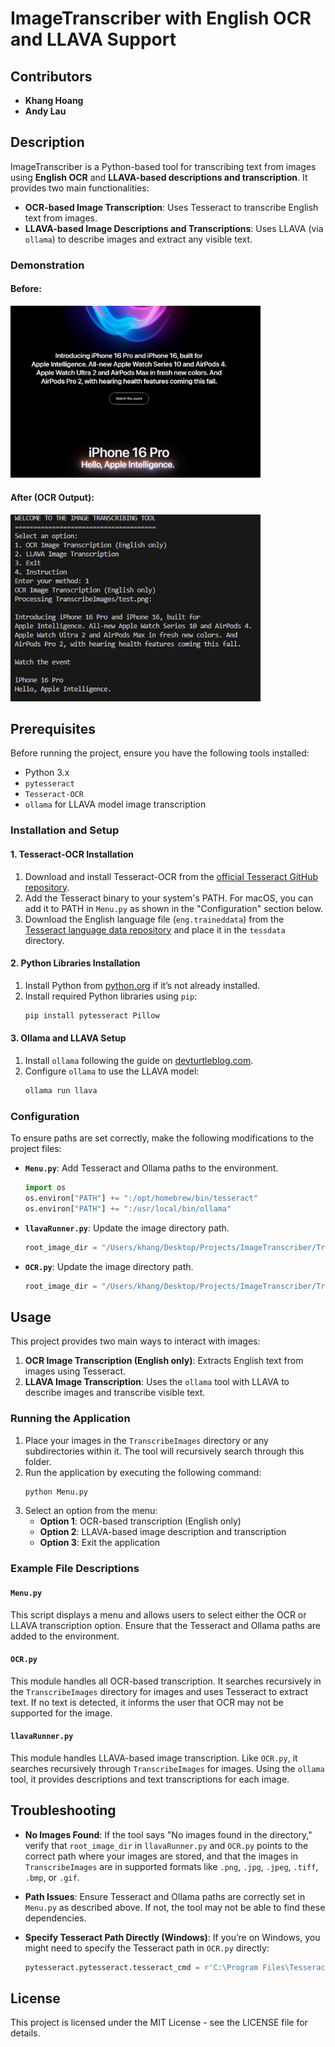 
# ImageTranscriber with English OCR and LLAVA Support

## Contributors
- **Khang Hoang**
- **Andy Lau**

## Description
ImageTranscriber is a Python-based tool for transcribing text from images using **English OCR** and **LLAVA-based descriptions and transcription**. It provides two main functionalities:

- **OCR-based Image Transcription**: Uses Tesseract to transcribe English text from images.
- **LLAVA-based Image Descriptions and Transcriptions**: Uses LLAVA (via `ollama`) to describe images and extract any visible text.

### Demonstration
#### Before:
<img src="TranscribeImages/test.png" alt="Original Image" width="400"/>
    
#### After (OCR Output):
<img src="ShowcaseImages/OCR-output.png" alt="OCR Output" width="400"/>

## Prerequisites
Before running the project, ensure you have the following tools installed:

- Python 3.x
- `pytesseract`
- `Tesseract-OCR`
- `ollama` for LLAVA model image transcription

### Installation and Setup

#### 1. Tesseract-OCR Installation
1. Download and install Tesseract-OCR from the [official Tesseract GitHub repository](https://github.com/tesseract-ocr/tesseract).
2. Add the Tesseract binary to your system's PATH. For macOS, you can add it to PATH in `Menu.py` as shown in the "Configuration" section below.
3. Download the English language file (`eng.traineddata`) from the [Tesseract language data repository](https://github.com/tesseract-ocr/tessdata) and place it in the `tessdata` directory.

#### 2. Python Libraries Installation
1. Install Python from [python.org](https://www.python.org/downloads/) if it’s not already installed.
2. Install required Python libraries using `pip`:
   ```bash
   pip install pytesseract Pillow
   ```

#### 3. Ollama and LLAVA Setup
1. Install `ollama` following the guide on [devturtleblog.com](https://www.devturtleblog.com/ollama-guide/).
2. Configure `ollama` to use the LLAVA model:
   ```bash
   ollama run llava
   ```

### Configuration
To ensure paths are set correctly, make the following modifications to the project files:

- **`Menu.py`**: Add Tesseract and Ollama paths to the environment.
  ```python
  import os
  os.environ["PATH"] += ":/opt/homebrew/bin/tesseract"
  os.environ["PATH"] += ":/usr/local/bin/ollama"
  ```

- **`llavaRunner.py`**: Update the image directory path.
  ```python
  root_image_dir = "/Users/khang/Desktop/Projects/ImageTranscriber/TranscribeImages"
  ```

- **`OCR.py`**: Update the image directory path.
  ```python
  root_image_dir = "/Users/khang/Desktop/Projects/ImageTranscriber/TranscribeImages/"
  ```

## Usage
This project provides two main ways to interact with images:

1. **OCR Image Transcription (English only)**: Extracts English text from images using Tesseract.
2. **LLAVA Image Transcription**: Uses the `ollama` tool with LLAVA to describe images and transcribe visible text.

### Running the Application
1. Place your images in the `TranscribeImages` directory or any subdirectories within it. The tool will recursively search through this folder.
2. Run the application by executing the following command:
   ```bash
   python Menu.py
   ```
3. Select an option from the menu:
   - **Option 1**: OCR-based transcription (English only)
   - **Option 2**: LLAVA-based image description and transcription
   - **Option 3**: Exit the application

### Example File Descriptions

#### `Menu.py`
This script displays a menu and allows users to select either the OCR or LLAVA transcription option. Ensure that the Tesseract and Ollama paths are added to the environment.

#### `OCR.py`
This module handles all OCR-based transcription. It searches recursively in the `TranscribeImages` directory for images and uses Tesseract to extract text. If no text is detected, it informs the user that OCR may not be supported for the image.

#### `llavaRunner.py`
This module handles LLAVA-based image transcription. Like `OCR.py`, it searches recursively through `TranscribeImages` for images. Using the `ollama` tool, it provides descriptions and text transcriptions for each image.

## Troubleshooting
- **No Images Found**: If the tool says "No images found in the directory," verify that `root_image_dir` in `llavaRunner.py` and `OCR.py` points to the correct path where your images are stored, and that the images in `TranscribeImages` are in supported formats like `.png`, `.jpg`, `.jpeg`, `.tiff`, `.bmp`, or `.gif`.

- **Path Issues**: Ensure Tesseract and Ollama paths are correctly set in `Menu.py` as described above. If not, the tool may not be able to find these dependencies.

- **Specify Tesseract Path Directly (Windows)**: If you’re on Windows, you might need to specify the Tesseract path in `OCR.py` directly:
  ```python
  pytesseract.pytesseract.tesseract_cmd = r'C:\Program Files\Tesseract-OCR\tesseract.exe'
  ```

## License
This project is licensed under the MIT License - see the LICENSE file for details.
